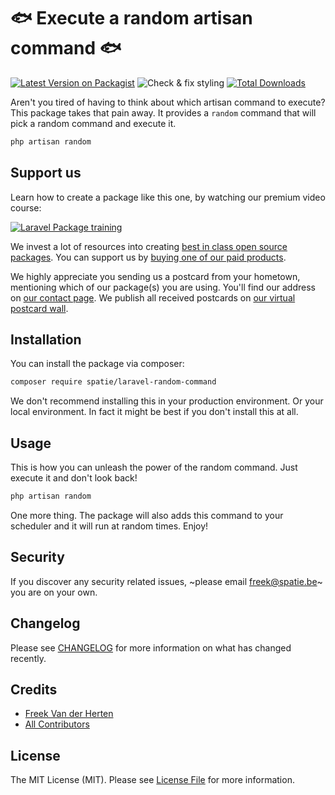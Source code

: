 # 🐟 Execute a random artisan command 🐟

[![Latest Version on Packagist](https://img.shields.io/packagist/v/spatie/laravel-random-command.svg?style=flat-square)](https://packagist.org/packages/spatie/:package_name)
![Check & fix styling](https://github.com/spatie/laravel-random-command/workflows/Check%20&%20fix%20styling/badge.svg)
[![Total Downloads](https://img.shields.io/packagist/dt/spatie/laravel-random-command.svg?style=flat-square)](https://packagist.org/packages/spatie/:package_name)

Aren't you tired of having to think about which artisan command to execute? This package takes that pain away. It provides a `random` command that will pick a random command and execute it.

```bash
php artisan random
```

## Support us

Learn how to create a package like this one, by watching our premium video course:

[![Laravel Package training](https://spatie.be/github/package-training.jpg)](https://laravelpackage.training)

We invest a lot of resources into creating [best in class open source packages](https://spatie.be/open-source). You can support us by [buying one of our paid products](https://spatie.be/open-source/support-us).

We highly appreciate you sending us a postcard from your hometown, mentioning which of our package(s) you are using. You'll find our address on [our contact page](https://spatie.be/about-us). We publish all received postcards on [our virtual postcard wall](https://spatie.be/open-source/postcards).

## Installation

You can install the package via composer:

```bash
composer require spatie/laravel-random-command
```

We don't recommend installing this in your production environment. Or your local environment. In fact it might be best if you don't install this at all.

## Usage

This is how you can unleash the power of the random command. Just execute it and don't look back!

```bash
php artisan random
```

One more thing. The package will also adds this command to your scheduler and it will run at random times. Enjoy!

## Security

If you discover any security related issues, ~please email freek@spatie.be~ you are on your own.

## Changelog

Please see [CHANGELOG](CHANGELOG.md) for more information on what has changed recently.

## Credits

- [Freek Van der Herten](https://github.com/freekmurze)
- [All Contributors](../../contributors)

## License

The MIT License (MIT). Please see [License File](LICENSE.md) for more information.

